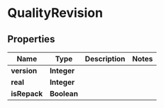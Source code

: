 # QualityRevision

## Properties
Name | Type | Description | Notes
------------ | ------------- | ------------- | -------------
**version** | **Integer** |  | 
**real** | **Integer** |  | 
**isRepack** | **Boolean** |  | 
